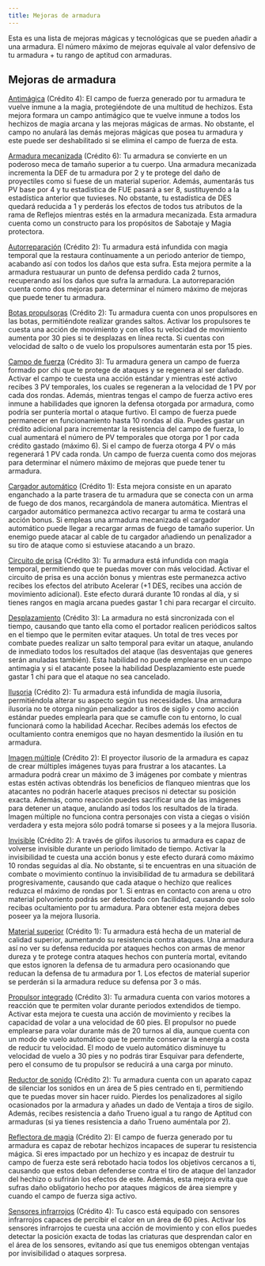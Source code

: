 ```yaml
---
title: Mejoras de armadura
---
```


Esta es una lista de mejoras mágicas y tecnológicas que se pueden añadir a una armadura. El número máximo de mejoras equivale al valor defensivo de tu armadura + tu rango de aptitud con armaduras.

## Mejoras de armadura

<u>Antimágica</u> (Crédito 4): El campo de fuerza generado por tu armadura te vuelve inmune a la magia, protegiéndote de una multitud de hechizos. Esta mejora formara un campo antimágico que te vuelve inmune a todos los hechizos de magia arcana y las mejoras mágicas de armas. No obstante, el campo no anulará las demás mejoras mágicas que posea tu armadura y este puede ser deshabilitado si se elimina el campo de fuerza de esta. 

<u>Armadura mecanizada</u> (Crédito 6): Tu armadura se convierte en un poderoso meca de tamaño superior a tu cuerpo. Una armadura mecanizada incrementa la DEF de tu armadura por 2 y te protege del daño de proyectiles como si fuese de un material superior. Además, aumentarás tus PV base por 4 y tu estadística de FUE pasará a ser 8, sustituyendo a la estadística anterior que tuvieses. No obstante, tu estadística de DES quedará reducida a 1 y perderás los efectos de todos tus atributos de la rama de Reflejos mientras estés en la armadura mecanizada. Esta armadura cuenta como un constructo para los propósitos de Sabotaje y Magia protectora. 

<u>Autorreparación</u> (Crédito 2): Tu armadura está infundida con magia temporal que la restaura contínuamente a un periodo anterior de tiempo, acabando así con todos los daños que esta sufra. Esta mejora permite a la armadura restuaurar un punto de defensa perdido cada 2 turnos, recuperando así los daños que sufra la armadura. La autorreparación cuenta como dos mejoras para determinar el número máximo de mejoras que puede tener tu armadura.

<u>Botas propulsoras</u> (Crédito 2): Tu armadura cuenta con unos propulsores en las botas, permitiéndote realizar grandes saltos. Activar los propulsores te cuesta una acción de movimiento y con ellos tu velocidad de movimiento aumenta por 30 pies si te desplazas en línea recta. Si cuentas con velocidad de salto o de vuelo los propulsores aumentarán esta por 15 pies.

<u>Campo de fuerza</u> (Crédito 3): Tu armadura genera un campo de fuerza formado por chi que te protege de ataques y se regenera al ser dañado. Activar el campo te cuesta una acción estándar y mientras esté activo recibes 3 PV temporales, los cuales se regeneran a la velocidad de 1 PV por cada dos rondas. Además, mientras tengas el campo de fuerza activo eres inmune a habilidades que ignoren la defensa otorgada por armadura, como podría ser puntería mortal o ataque furtivo. El campo de fuerza puede permanecer en funcionamiento hasta 10 rondas al día. Puedes gastar un crédito adicional para  incrementar la resistencia del campo de fuerza, lo cual aumentará el número de PV temporales que otorga por 1 por cada crédito gastado (máximo 6). Si el campo de fuerza otorga 4 PV o más regenerará 1 PV cada ronda. Un campo de fuerza cuenta como dos mejoras para determinar el número máximo de mejoras que puede tener tu armadura.

<u>Cargador automático</u> (Crédito 1): Esta mejora consiste en un aparato enganchado a la parte trasera de tu armadura que se conecta con un arma de fuego de dos manos, recargándola de manera automática. Mientras el cargador automático permanezca activo recargar tu arma te costará una acción bonus. Si empleas una armadura mecanizada el cargador automático puede llegar a recargar armas de fuego de tamaño superior. Un enemigo puede atacar al cable de tu cargador añadiendo un penalizador a su tiro de ataque como si estuviese atacando a un brazo.

<u>Circuito de prisa</u> (Crédito 3): Tu armadura está infundida con magia temporal, permitiendo que te puedas mover con más velocidad. Activar el circuito de prisa es una acción bonus y mientras este permanezca activo recibes los efectos del atributo Acelerar (+1 DES, recibes una acción de movimiento adicional). Este efecto durará durante 10 rondas al día, y si tienes rangos en magia arcana puedes gastar 1 chi para recargar el circuito.

<u>Desplazamiento</u> (Crédito 3): La armadura no está sincronizada con el tiempo, causando que tanto ella como el portador realicen periódicos saltos en el tiempo que le permiten evitar ataques. Un total de tres veces por combate puedes realizar un salto temporal para evitar un ataque, anulando de inmediato todos los resultados del ataque (las desventajas que generes serán anuladas también). Esta habilidad no puede emplearse en un campo antimagia y si el atacante posee la habilidad Desplazamiento este puede gastar 1 chi para que el ataque no sea cancelado.  

<u>Ilusoria</u> (Crédito 2): Tu armadura está infundida de magia ilusoria, permitiéndola alterar su aspecto según tus necesidades. Una armadura ilusoria no te otorga ningún penalizador a tiros de sigilo y como acción estándar puedes emplearla para que se camufle con tu entorno, lo cual funcionará como la habilidad Acechar. Recibes además los efectos de ocultamiento contra enemigos que no hayan desmentido la ilusión en tu armadura.

<u>Imagen múltiple</u> (Crédito 2): El proyector ilusorio de la armadura es capaz de crear múltiples imágenes tuyas para frustrar a los atacantes. La armadura podrá crear un máximo de 3 imágenes por combate y mientras estas estén activas obtendrás los beneficios de flanqueo mientras que los atacantes no podrán hacerle ataques precisos ni detectar su posición exacta. Además, como reacción puedes sacrificar una de las imágenes para detener un ataque, anulando así todos los resultados de la tirada. Imagen múltiple no funciona contra personajes con vista a ciegas o visión verdadera y esta mejora sólo podrá tomarse si posees y a la mejora Ilusoria.

<u>Invisible</u> (Crédito 2): A través de glifos ilusorios tu armadura es capaz de volverse invisible durante un periodo limitado de tiempo. Activar la invisibilidad te cuesta una acción bonus y este efecto durará como máximo 10 rondas seguidas al día. No obstante, si te encuentras en una situación de combate o movimiento contínuo la invisibilidad de tu armadura se debilitará progresivamente, causando que cada ataque o hechizo que realices reduzca el máximo de rondas por 1. Si entras en contacto con arena u otro material polvoriento podrás ser detectado con facilidad, causando que solo recibas ocultamiento por tu armadura. Para obtener esta mejora debes poseer ya la mejora Ilusoria.

<u>Material superior</u> (Crédito 1): Tu armadura está hecha de un material de calidad superior, aumentando su resistencia contra ataques. Una armadura así no ver su defensa reducida por ataques hechos con armas de menor dureza y te protege contra ataques hechos con puntería mortal, evitando que estos ignoren la defensa de tu armadura pero ocasionando que reducan la defensa de tu armadura por 1. Los efectos de material superior se perderán si la armadura reduce su defensa por 3 o más.

<u>Propulsor integrado</u> (Crédito 3): Tu armadura cuenta con varios motores a reacción que te permiten volar durante periodos extendidos de tiempo. Activar esta mejora te cuesta una acción de movimiento y recibes la capacidad de volar a una velocidad de 60 pies. El propulsor no puede emplearse para volar durante más de 20 turnos al día, aunque cuenta con un modo de vuelo automático que te permite conservar la energía a costa de reducir tu velocidad. El modo de vuelo automático disminuye tu velocidad de vuelo a 30 pies y no podrás tirar Esquivar para defenderte, pero el consumo de tu propulsor se reducirá a una carga por minuto. 

<u>Reductor de sonido</u> (Crédito 2): Tu armadura cuenta con un aparato capaz de silenciar los sonidos en un área de 5 pies centrado en ti, permitiendo que te puedas mover sin hacer ruido. Pierdes los penalizadores al sigilo ocasionados por la armadura y añades un dado de Ventaja a tiros de sigilo. Además, recibes resistencia a daño Trueno igual a tu rango de Aptitud con armaduras (si ya tienes resistencia a daño Trueno auméntala por 2).

<u>Reflectora de magia</u> (Crédito 2): El campo de fuerza generado por tu armadura es capaz de rebotar hechizos incapaces de superar tu resistencia mágica. Si eres impactado por un hechizo y es incapaz de destruir tu campo de fuerza este será rebotado hacia todos los objetivos cercanos a ti, causando que estos deban defenderse contra el tiro de ataque del lanzador del hechizo o sufrirán los efectos de este. Además, esta mejora evita que sufras daño obligatorio hecho por ataques mágicos de área siempre y cuando el campo de fuerza siga activo.

<u>Sensores infrarrojos</u> (Crédito 4): Tu casco está equipado con sensores infrarrojos capaces de percibir el calor en un área de 60 pies. Activar los sensores infrarrojos te cuesta una acción de movimiento y con ellos puedes detectar la posición exacta de todas las criaturas que desprendan calor en el área de los sensores, evitando así que tus enemigos obtengan ventajas por invisibilidad o ataques sorpresa.